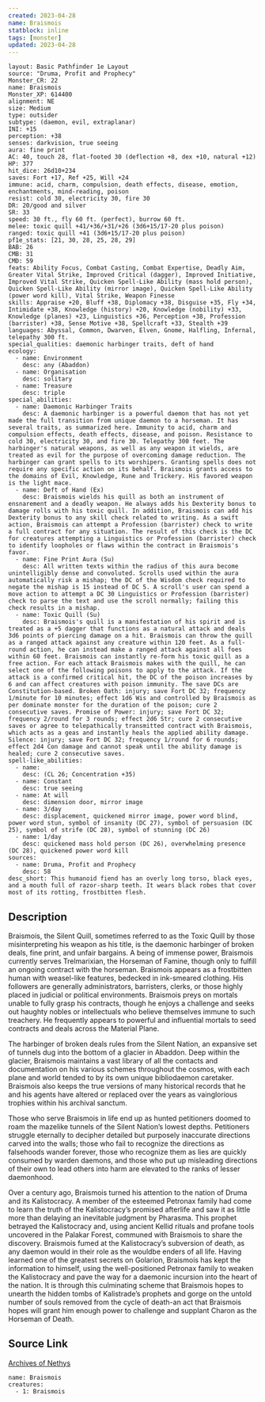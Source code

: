 ```yaml
---
created: 2023-04-28
name: Braismois
statblock: inline
tags: [monster]
updated: 2023-04-28
---
```

```statblock
layout: Basic Pathfinder 1e Layout
source: "Druma, Profit and Prophecy"
Monster_CR: 22
name: Braismois
Monster_XP: 614400
alignment: NE
size: Medium
type: outsider
subtype: (daemon, evil, extraplanar)
INI: +15
perception: +38
senses: darkvision, true seeing
aura: fine print
AC: 40, touch 28, flat-footed 30 (deflection +8, dex +10, natural +12)
HP: 377
hit_dice: 26d10+234
saves: Fort +17, Ref +25, Will +24
immune: acid, charm, compulsion, death effects, disease, emotion, enchantments, mind-reading, poison
resist: cold 30, electricity 30, fire 30
DR: 20/good and silver
SR: 33
speed: 30 ft., fly 60 ft. (perfect), burrow 60 ft.
melee: toxic quill +41/+36/+31/+26 (3d6+15/17-20 plus poison)
ranged: toxic quill +41 (3d6+15/17-20 plus poison)
pf1e_stats: [21, 30, 28, 25, 28, 29]
BAB: 26
CMB: 31
CMD: 59
feats: Ability Focus, Combat Casting, Combat Expertise, Deadly Aim, Greater Vital Strike, Improved Critical (dagger), Improved Initiative, Improved Vital Strike, Quicken Spell-Like Ability (mass hold person), Quicken Spell-Like Ability (mirror image), Quicken Spell-Like Ability (power word kill), Vital Strike, Weapon Finesse
skills: Appraise +20, Bluff +38, Diplomacy +38, Disguise +35, Fly +34, Intimidate +38, Knowledge (history) +20, Knowledge (nobility) +33, Knowledge (planes) +23, Linguistics +36, Perception +38, Profession (barrister) +38, Sense Motive +38, Spellcraft +33, Stealth +39
languages: Abyssal, Common, Dwarven, Elven, Gnome, Halfling, Infernal, telepathy 300 ft.
special_qualities: daemonic harbinger traits, deft of hand
ecology:
  - name: Environment
    desc: any (Abaddon)
  - name: Organisation
    desc: solitary
  - name: Treasure
    desc: triple
special_abilities:
  - name: Daemonic Harbinger Traits
    desc: A daemonic harbinger is a powerful daemon that has not yet made the full transition from unique daemon to a horseman. It has several traits, as summarized here. Immunity to acid, charm and compulsion effects, death effects, disease, and poison. Resistance to cold 30, electricity 30, and fire 30. Telepathy 300 feet. The harbinger's natural weapons, as well as any weapon it wields, are treated as evil for the purpose of overcoming damage reduction. The harbinger can grant spells to its worshipers. Granting spells does not require any specific action on its behalf. Braismois grants access to the domains of Evil, Knowledge, Rune and Trickery. His favored weapon is the light mace.
  - name: Deft of Hand (Ex)
    desc: Braismois wields his quill as both an instrument of ensnarement and a deadly weapon. He always adds his Dexterity bonus to damage rolls with his toxic quill. In addition, Braismois can add his Dexterity bonus to any skill check related to writing. As a swift action, Braismois can attempt a Profession (barrister) check to write a full contract for any situation. The result of this check is the DC for creatures attempting a Linguistics or Profession (barrister) check to identify loopholes or flaws within the contract in Braismois's favor.
  - name: Fine Print Aura (Su)
    desc: All written texts within the radius of this aura become unintelligibly dense and convoluted. Scrolls used within the aura automatically risk a mishap; the DC of the Wisdom check required to negate the mishap is 15 instead of DC 5. A scroll's user can spend a move action to attempt a DC 30 Linguistics or Profession (barrister) check to parse the text and use the scroll normally; failing this check results in a mishap.
  - name: Toxic Quill (Su)
    desc: Braismois's quill is a manifestation of his spirit and is treated as a +5 dagger that functions as a natural attack and deals 3d6 points of piercing damage on a hit. Braismois can throw the quill as a ranged attack against any creature within 120 feet. As a full-round action, he can instead make a ranged attack against all foes within 60 feet. Braismois can instantly re-form his toxic quill as a free action. For each attack Braismois makes with the quill, he can select one of the following poisons to apply to the attack. If the attack is a confirmed critical hit, the DC of the poison increases by 6 and can affect creatures with poison immunity. The save DCs are Constitution-based. Broken Oath: injury; save Fort DC 32; frequency 1/minute for 10 minutes; effect 1d6 Wis and controlled by Braismois as per dominate monster for the duration of the poison; cure 2 consecutive saves. Promise of Power: injury; save Fort DC 32; frequency 2/round for 3 rounds; effect 2d6 Str; cure 2 consecutive saves or agree to telepathically transmitted contract with Braismois, which acts as a geas and instantly heals the applied ability damage. Silence: injury; save Fort DC 32; frequency 1/round for 6 rounds; effect 2d4 Con damage and cannot speak until the ability damage is healed; cure 2 consecutive saves.
spell-like_abilities:
  - name:
    desc: (CL 26; Concentration +35)
  - name: Constant
    desc: true seeing
  - name: At will
    desc: dimension door, mirror image
  - name: 3/day
    desc: displacement, quickened mirror image, power word blind, power word stun, symbol of insanity (DC 27), symbol of persuasion (DC 25), symbol of strife (DC 28), symbol of stunning (DC 26)
  - name: 1/day
    desc: quickened mass hold person (DC 26), overwhelming presence (DC 28), quickened power word kill
sources:
  - name: Druma, Profit and Prophecy
    desc: 58
desc_short: This humanoid fiend has an overly long torso, black eyes, and a mouth full of razor-sharp teeth. It wears black robes that cover most of its rotting, frostbitten flesh.
```
## Description
Braismois, the Silent Quill, sometimes referred to as the Toxic Quill by those misinterpreting his weapon as his title, is the daemonic harbinger of broken deals, fine print, and unfair bargains. A being of immense power, Braismois currently serves Trelmarixian, the Horseman of Famine, though only to fulfill an ongoing contract with the horseman. Braismois appears as a frostbitten human with weasel-like features, bedecked in ink-smeared clothing. His followers are generally administrators, barristers, clerks, or those highly placed in judicial or political environments. Braismois preys on mortals unable to fully grasp his contracts, though he enjoys a challenge and seeks out haughty nobles or intellectuals who believe themselves immune to such treachery. He frequently appears to powerful and influential mortals to seed contracts and deals across the Material Plane.

 The harbinger of broken deals rules from the Silent Nation, an expansive set of tunnels dug into the bottom of a glacier in Abaddon. Deep within the glacier, Braismois maintains a vast library of all the contacts and documentation on his various schemes throughout the cosmos, with each plane and world tended to by its own unique bibliodaemon caretaker. Braismois also keeps the true versions of many historical records that he and his agents have altered or replaced over the years as vainglorious trophies within his archival sanctum.

 Those who serve Braismois in life end up as hunted petitioners doomed to roam the mazelike tunnels of the Silent Nation’s lowest depths. Petitioners struggle eternally to decipher detailed but purposely inaccurate directions carved into the walls; those who fail to recognize the directions as falsehoods wander forever, those who recognize them as lies are quickly consumed by warden daemons, and those who put up misleading directions of their own to lead others into harm are elevated to the ranks of lesser daemonhood.

 Over a century ago, Braismois turned his attention to the nation of Druma and its Kalistocracy. A member of the esteemed Petronax family had come to learn the truth of the Kalistocracy’s promised afterlife and saw it as little more than delaying an inevitable judgment by Pharasma. This prophet betrayed the Kalistocracy and, using ancient Kellid rituals and profane tools uncovered in the Palakar Forest, communed with Braismois to share the discovery. Braismois fumed at the Kalistocracy’s subversion of death, as any daemon would in their role as the wouldbe enders of all life. Having learned one of the greatest secrets on Golarion, Braismois has kept the information to himself, using the well-positioned Petronax family to weaken the Kalistocracy and pave the way for a daemonic incursion into the heart of the nation. It is through this culminating scheme that Braismois hopes to unearth the hidden tombs of Kalistrade’s prophets and gorge on the untold number of souls removed from the cycle of death-an act that Braismois hopes will grant him enough power to challenge and supplant Charon as the Horseman of Death.
## Source Link
[Archives of Nethys](https://aonprd.com/MonsterDisplay.aspx?ItemName=Braismois)
```encounter-table
name: Braismois
creatures:
  - 1: Braismois
```

